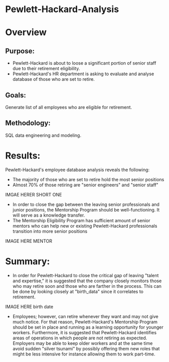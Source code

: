 # Pewlett-Hackard-Analysis

# Overview
## Purpose:
- Pewlett-Hackard is about to loose a significant portion of senior staff due to their retirement eligibility.
- Pewlett-Hackard's HR department is asking to evaluate and analyse database of those who are set to retire.

## Goals:
Generate list of all employees who are eligible for retirement.

## Methodology:
SQL data engineering and modeling.

# Results:
Pewlett-Hackard's employee database analysis reveals the following:
- The majority of those who are set to retire hold the most senior positions
- Almost 70% of those retiring are "senior engineers" and "senior staff" 

IMGAE HERER SHORT ONE

- In order to close the gap between the leaving senior professionals and junior positions, the Mentorship Program should be well-functioning.  It will serve as a knowledge transfer. 
- The Mentorship Eligibility Program has sufficient amount of senior mentors who can help new or existing Pewlett-Hackard professionals transition into more senior positions 

IMAGE HERE MENTOR

# Summary:
- In order for Pewlett-Hackard to close the critical gap of leaving "talent and expertise," it is suggested that the company closely monitors those who may retire soon and those who are farther in the process.  This can be done by looking closely at "birth_data" since it correlates to retirement.

IMAGE HERE birth date

- Employees; however, can retire whenever they want and may not give much notice.  For that reason, Pewlett-Hackard's Mentorship Program should be set in place and running  as a learning opportunity for younger workers. Furthermore, it is suggested that Pewlett-Hackard identifies areas of operations in which people are not retiring as expected.  Employers may be able to keep older workers and at the same time avoid sudden "silver tsunami" by possibly offering them new roles that might be less intensive for instance allowing them to work part-time. 


